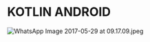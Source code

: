 # KOTLIN ANDROID #


![WhatsApp Image 2017-05-29 at 09.17.09.jpeg](https://bitbucket.org/repo/kMk54G9/images/213110642-WhatsApp%20Image%202017-05-29%20at%2009.17.09.jpeg)